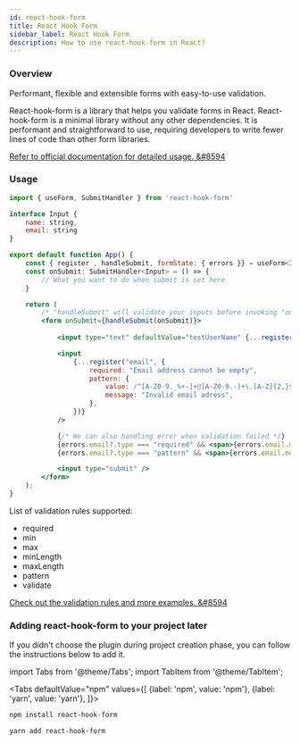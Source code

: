 ```yaml
---
id: react-hook-form
title: React Hook Form
sidebar_label: React Hook Form
description: How to use react-hook-form in React?
---
```


### Overview

Performant, flexible and extensible forms with easy-to-use validation.

React-hook-form is a library that helps you validate forms in React. React-hook-form is a minimal library without any other dependencies. It is performant and straightforward to use, requiring developers to write fewer lines of code than other form libraries.

[Refer to official documentation for detailed usage. &#8594](https://react-hook-form.com/)

### Usage

```jsx title="src/App.tsx"
import { useForm, SubmitHandler } from 'react-hook-form'

interface Input {
    name: string,
    email: string
}

export default function App() {
    const { register , handleSubmit, formState: { errors }} = useForm<Input>();
    const onSubmit: SubmitHandler<Input> = () => {
        // What you want to do when submit is set here
    }

    return (
        /* "handleSubmit" will validate your inputs before invoking "onSubmit" */
        <form onSubmit={handleSubmit(onSubmit)}>
            
            <input type="text" defaultValue="testUserName" {...register("name")} />

            <input
                {...register("email", {
                    required: "Email address cannot be empty",
                    pattern: {
                        value: /^[A-Z0-9._%+-]+@[A-Z0-9.-]+\.[A-Z]{2,}$/i,
                        message: "Invalid email adress",
                    },
                })}
            />

            {/* We can also handling error when validation failed */}
            {errors.email?.type === "required" && <span>{errors.email.message}</span>}
            {errors.email?.type === "pattern" && <span>{errors.email.message}</span>}

            <input type="submit" />
        </form>
    );
}
```

List of validation rules supported:

- required
- min
- max
- minLength
- maxLength
- pattern
- validate

[Check out the validation rules and more examples. &#8594](https://react-hook-form.com/get-started)

### Adding react-hook-form to your project later

If you didn't choose the plugin during project creation phase, you can follow the instructions below to add it.

import Tabs from '@theme/Tabs';
import TabItem from '@theme/TabItem';

<Tabs
  defaultValue="npm"
  values={[
    {label: 'npm', value: 'npm'},
    {label: 'yarn', value: 'yarn'},
  ]}>
 <TabItem value="npm">

```bash
npm install react-hook-form
```
 </TabItem>

 <TabItem value="yarn">

```bash
yarn add react-hook-form
```
 </TabItem>
</Tabs>
